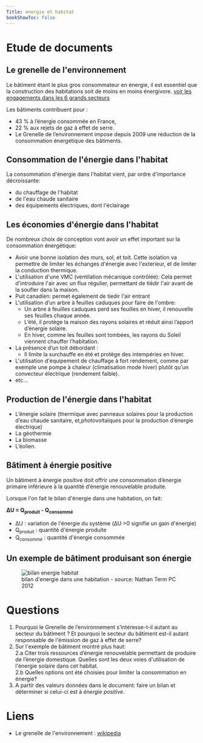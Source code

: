 ```yaml
---
Title: energie et habitat
bookShowToc: false
---
```


# Etude de documents
## Le grenelle de l'environnement
Le bâtiment étant le plus gros consommateur en énergie, il est essentiel que la construction des habitations soit de moins en moins énergivore. [voir les engagements dans les 6 grands secteurs](https://www.vie-publique.fr/eclairage/268585-le-grenelle-de-lenvironnement-quels-engagements)

Les bâtiments contribuent pour :

* 43 % à l’énergie consommée en France,
* 22 % aux rejets de gaz à effet de serre.
* Le Grenelle de l’environnement impose depuis 2009 une réduction de la consommation énergétique des bâtiments.


## Consommation de l'énergie dans l'habitat
La consommation d'énergie dans l'habitat vient, par ordre d'importance décroissante:

* du chauffage de l'habitat
* de l'eau chaude sanitaire
* des équipements électriques, dont l'éclairage

## Les économies d'énergie dans l'habitat
De nombreux choix de conception vont avoir un effet important sur la consommation énergétique:

* Avoir une bonne isolation des murs, sol, et toit. Cette isolation va permettre de limiter les échanges d'énergie avec l'exterieur, et de limiter la conduction thermique.
* L'utilisation d'une VMC (ventilation mécanique contrôlée): Cela permet d'introduire l'air avec un flux régulier, permettant de tiédir l'air avant de la soufler dans la maison.
* Puit canadien: permet également de tiedir l'air entrant
* L'utilisation d’un arbre à feuilles caduques pour faire de l'ombre:
  * Un arbre à feuilles caduques perd ses feuilles en hiver, il renouvelle ses feuilles chaque année.
  * L’été, il protège la maison des rayons solaires et réduit ainsi l’apport d’énergie solaire.
  * En hiver, comme les feuilles sont tombées, les rayons du Soleil viennent chauffer l’habitation.
* La présence d’un toit débordant :
  * Il limite la surchauffe en été et protège des intempéries en hiver.
* L'utilisation d'équipement de chauffage à fort rendement, comme par exemple une pompe à chaleur (climatisation mode hiver) plutôt qu'un convecteur électrique (rendement faible).
* etc...


## Production de l'énergie dans l'habitat
* L’énergie solaire (thermique avec panneaux solaires pour la production d’eau chaude sanitaire, et,photovoltaïques pour la production d’énergie électrique)
* La géothermie
* La biomasse
* L’éolien.

## Bâtiment à énergie positive
Un bâtiment à énergie positive doit offrir une consommation d’énergie primaire inférieure à la quantité d’énergie renouvelable produite.

Lorsque l'on fait le bilan d'énergie dans une habitation, on fait: 

**&#x394;U = Q<sub>produit</sub> - Q<sub>consommé</sub>**

* &#x394;U : variation de l'énergie du système (&#x394;U >0 signifie un gain d'énergie)
* Q<sub>produit</sub> : quantité d'énergie produite
* Q<sub>consommé</sub> : quantité d'énergie consommée



## Un exemple de bâtiment produisant son énergie
<figure>
  <img src="../images/img25.jpg" alt="bilan energie habitat">
  <figcaption>bilan d'energie dans une habitation - source: Nathan Term PC 2012</figcaption>  
</figure>

# Questions
1. Pourquoi le Grenelle de l’environnement s’intéresse-t-il autant au secteur du bâtiment ? Et pourquoi le secteur du bâtiment est-il autant responsable de l'émission de gaz à effet de serre?
2. Sur l'exemple de bâtiment montré plus haut: <br>
2.a Citer trois ressources d’énergie renouvelable permettant de produire de l’énergie domestique. Quelles sont les deux voies d'utilisation de l'énergie solaire dans cet habitat.<br>
2.b Quelles options ont été choisies pour limiter la consommation en énergie?
3. A partir des valeurs données dans le document: faire un bilan et déterminer si celui-ci est à *énergie positive*.

# Liens
* Le grenelle de l'environnement : [wikipedia](https://fr.wikipedia.org/wiki/Grenelle_de_l%27environnement)



